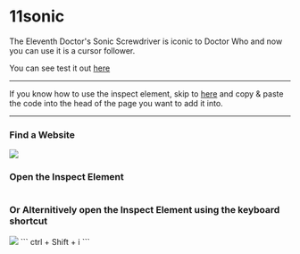 # 11sonic
The Eleventh Doctor's Sonic Screwdriver is iconic to Doctor Who and now you can use it is a cursor follower.

You can see test it out [here](https://mycra.github.io/11sonic/)

---

If you know how to use the inspect element, skip to [here](#copy-the-code) and copy & paste the code into the head of the page you want to add it into.

---

### Find a Website
<img src="http://u.cubeupload.com/Mycra/oLSGxB.gif" />

### Open the Inspect Element
<img src="" />

### Or Alternitively open the Inspect Element using the keyboard shortcut
<img src="http://u.cubeupload.com/Mycra/9MFRO1.gif" />
```
ctrl + Shift + i
```

